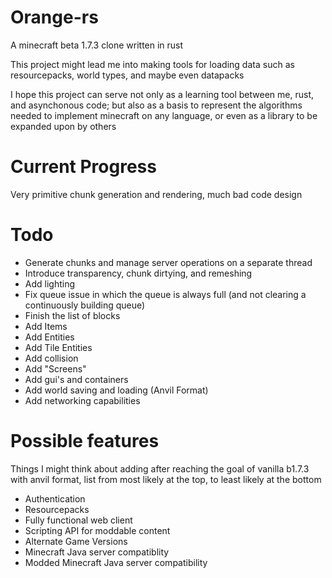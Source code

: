 # Orange-rs

A minecraft beta 1.7.3 clone written in rust

This project might lead me into making tools for loading data such as resourcepacks, world types, and maybe even datapacks

I hope this project can serve not only as a learning tool between me, rust, and asynchonous code; 
but also as a basis to represent the algorithms needed to implement minecraft on any language, or even as a library to be expanded upon by others


# Current Progress
Very primitive chunk generation and rendering, much bad code design

# Todo
* Generate chunks and manage server operations on a separate thread
* Introduce transparency, chunk dirtying, and remeshing
* Add lighting
* Fix queue issue in which the queue is always full (and not clearing a continuously building queue)
* Finish the list of blocks
* Add Items
* Add Entities
* Add Tile Entities
* Add collision
* Add "Screens"
* Add gui's and containers
* Add world saving and loading (Anvil Format)
* Add networking capabilities

# Possible features
Things I might think about adding after reaching the goal of vanilla b1.7.3 with anvil format, list from most likely at the top, to least likely at the bottom
* Authentication
* Resourcepacks
* Fully functional web client
* Scripting API for moddable content
* Alternate Game Versions
* Minecraft Java server compatiblity
* Modded Minecraft Java server compatibility
